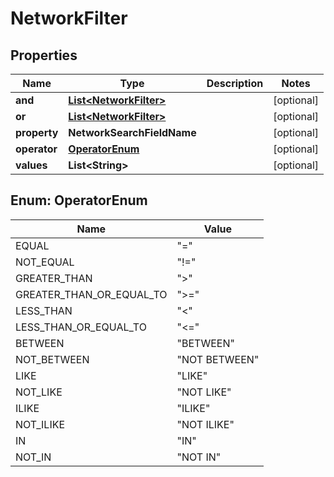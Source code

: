 

# NetworkFilter


## Properties

| Name | Type | Description | Notes |
|------------ | ------------- | ------------- | -------------|
|**and** | [**List&lt;NetworkFilter&gt;**](NetworkFilter.md) |  |  [optional] |
|**or** | [**List&lt;NetworkFilter&gt;**](NetworkFilter.md) |  |  [optional] |
|**property** | **NetworkSearchFieldName** |  |  [optional] |
|**operator** | [**OperatorEnum**](#OperatorEnum) |  |  [optional] |
|**values** | **List&lt;String&gt;** |  |  [optional] |



## Enum: OperatorEnum

| Name | Value |
|---- | -----|
| EQUAL | &quot;&#x3D;&quot; |
| NOT_EQUAL | &quot;!&#x3D;&quot; |
| GREATER_THAN | &quot;&gt;&quot; |
| GREATER_THAN_OR_EQUAL_TO | &quot;&gt;&#x3D;&quot; |
| LESS_THAN | &quot;&lt;&quot; |
| LESS_THAN_OR_EQUAL_TO | &quot;&lt;&#x3D;&quot; |
| BETWEEN | &quot;BETWEEN&quot; |
| NOT_BETWEEN | &quot;NOT BETWEEN&quot; |
| LIKE | &quot;LIKE&quot; |
| NOT_LIKE | &quot;NOT LIKE&quot; |
| ILIKE | &quot;ILIKE&quot; |
| NOT_ILIKE | &quot;NOT ILIKE&quot; |
| IN | &quot;IN&quot; |
| NOT_IN | &quot;NOT IN&quot; |



